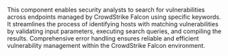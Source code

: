 This component enables security analysts to search for vulnerabilities across endpoints managed by CrowdStrike Falcon using specific keywords. It streamlines the process of identifying hosts with matching vulnerabilities by validating input parameters, executing search queries, and compiling the results. Comprehensive error handling ensures reliable and efficient vulnerability management within the CrowdStrike Falcon environment.
